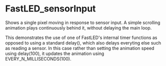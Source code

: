 # FastLED_sensorInput
Shows a single pixel moving in response to sensor input. A simple scrolling animation plays continuously behind it, without delaying the main loop. 

This demonstrates the use of one of FastLED's internal timer functions as opposed to using a standard delay(), which also delays everyting else such as reading a sensor. In this case rather than setting the animation speed using delay(100), it updates the animation using EVERY_N_MILLISECONDS(100).
